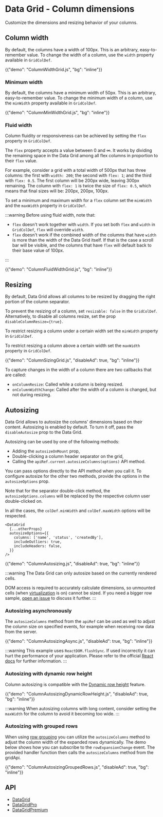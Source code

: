 # Data Grid - Column dimensions

<p class="description">Customize the dimensions and resizing behavior of your columns.</p>

## Column width

By default, the columns have a width of 100px.
This is an arbitrary, easy-to-remember value.
To change the width of a column, use the `width` property available in `GridColDef`.

{{"demo": "ColumnWidthGrid.js", "bg": "inline"}}

### Minimum width

By default, the columns have a minimum width of 50px.
This is an arbitrary, easy-to-remember value.
To change the minimum width of a column, use the `minWidth` property available in `GridColDef`.

{{"demo": "ColumnMinWidthGrid.js", "bg": "inline"}}

### Fluid width

Column fluidity or responsiveness can be achieved by setting the `flex` property in `GridColDef`.

The `flex` property accepts a value between 0 and ∞.
It works by dividing the remaining space in the Data Grid among all flex columns in proportion to their `flex` value.

For example, consider a grid with a total width of 500px that has three columns: the first with `width: 200`; the second with `flex: 1`; and the third with `flex: 0.5`.
The first column will be 200px wide, leaving 300px remaining. The column with `flex: 1` is twice the size of `flex: 0.5`, which means that final sizes will be: 200px, 200px, 100px.

To set a minimum and maximum width for a `flex` column set the `minWidth` and the `maxWidth` property in `GridColDef`.

:::warning
Before using fluid width, note that:

- `flex` doesn't work together with `width`. If you set both `flex` and `width` in `GridColDef`, `flex` will override `width`.
- `flex` doesn't work if the combined width of the columns that have `width` is more than the width of the Data Grid itself. If that is the case a scroll bar will be visible, and the columns that have `flex` will default back to their base value of 100px.

:::

{{"demo": "ColumnFluidWidthGrid.js", "bg": "inline"}}

## Resizing

By default, Data Grid allows all columns to be resized by dragging the right portion of the column separator.

To prevent the resizing of a column, set `resizable: false` in the `GridColDef`.
Alternatively, to disable all columns resize, set the prop `disableColumnResize={true}`.

To restrict resizing a column under a certain width set the `minWidth` property in `GridColDef`.

To restrict resizing a column above a certain width set the `maxWidth` property in `GridColDef`.

{{"demo": "ColumnSizingGrid.js", "disableAd": true, "bg": "inline"}}

To capture changes in the width of a column there are two callbacks that are called:

- `onColumnResize`: Called while a column is being resized.
- `onColumnWidthChange`: Called after the width of a column is changed, but not during resizing.

## Autosizing

Data Grid allows to autosize the columns' dimensions based on their content. Autosizing is enabled by default. To turn it off, pass the `disableAutosize` prop to the Data Grid.

Autosizing can be used by one of the following methods:

- Adding the `autosizeOnMount` prop,
- Double-clicking a column header separator on the grid,
- Calling the `apiRef.current.autosizeColumns(options)` API method.

You can pass options directly to the API method when you call it. To configure autosize for the other two methods, provide the options in the `autosizeOptions` prop.

Note that for the separator double-click method, the `autosizeOptions.columns` will be replaced by the respective column user double-clicked on.

In all the cases, the `colDef.minWidth` and `colDef.maxWidth` options will be respected.

```tsx
<DataGrid
  {...otherProps}
  autosizeOptions={{
    columns: ['name', 'status', 'createdBy'],
    includeOutliers: true,
    includeHeaders: false,
  }}
/>
```

{{"demo": "ColumnAutosizing.js", "disableAd": true, "bg": "inline"}}

:::warning
The Data Grid can only autosize based on the currently rendered cells.

DOM access is required to accurately calculate dimensions, so unmounted cells (when [virtualization](/x/react-data-grid/virtualization/) is on) cannot be sized. If you need a bigger row sample, [open an issue](https://github.com/mui/mui-x/issues) to discuss it further.
:::

### Autosizing asynchronously

The `autosizeColumns` method from the `apiRef` can be used as well to adjust the column size on specified events, for example when receiving row data from the server.

{{"demo": "ColumnAutosizingAsync.js", "disableAd": true, "bg": "inline"}}

:::warning
This example uses `ReactDOM.flushSync`. If used incorrectly it can hurt the performance of your application. Please refer to the official [React docs](https://react.dev/reference/react-dom/flushSync) for further information.
:::

### Autosizing with dynamic row height

Column autosizing is compatible with the [Dynamic row height](/x/react-data-grid/row-height/#dynamic-row-height) feature.

{{"demo": "ColumnAutosizingDynamicRowHeight.js", "disableAd": true, "bg": "inline"}}

:::warning
When autosizing columns with long content, consider setting the `maxWidth` for the column to avoid it becoming too wide.
:::

### Autosizing with grouped rows [<span class="plan-premium"></span>](/x/introduction/licensing/#premium-plan 'Premium plan')

When using [row grouping](/x/react-data-grid/row-grouping/) you can utilize the `autosizeColumns` method to adjust the column width of the expanded rows dynamically.
The demo below shows how you can subscribe to the `rowExpansionChange` event. The provided handler function then calls the `autosizeColumns` method from the gridApi.

{{"demo": "ColumnAutosizingGroupedRows.js", "disableAd": true, "bg": "inline"}}

## API

- [DataGrid](/x/api/data-grid/data-grid/)
- [DataGridPro](/x/api/data-grid/data-grid-pro/)
- [DataGridPremium](/x/api/data-grid/data-grid-premium/)
